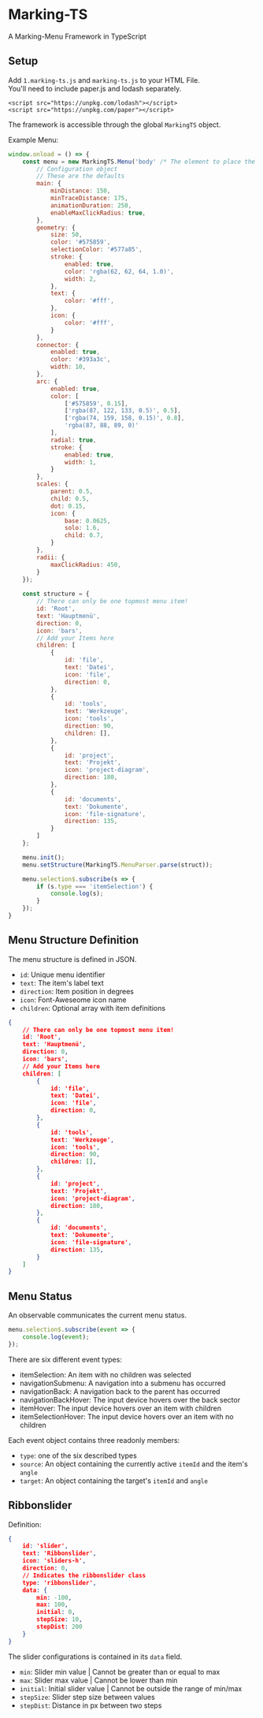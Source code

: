 # Marking-TS

A Marking-Menu Framework in TypeScript

## Setup
Add `1.marking-ts.js` and `marking-ts.js` to your HTML File.  
You'll need to include paper.js and lodash separately.
````
<script src="https://unpkg.com/lodash"></script>
<script src="https://unpkg.com/paper"></script>
````

The framework is accessible through the global `MarkingTS` object.

Example Menu:
```javascript
window.onload = () => {
    const menu = new MarkingTS.Menu('body' /* The element to place the menu into */, {
        // Configuration object
        // These are the defaults
        main: {
            minDistance: 150,
            minTraceDistance: 175,
            animationDuration: 250,
            enableMaxClickRadius: true,
        },
        geometry: {
            size: 50,
            color: '#575859',
            selectionColor: '#577a85',
            stroke: {
                enabled: true,
                color: 'rgba(62, 62, 64, 1.0)',
                width: 2,
            },
            text: {
                color: '#fff',
            },
            icon: {
                color: '#fff',
            }
        },
        connector: {
            enabled: true,
            color: '#393a3c',
            width: 10,
        },
        arc: {
            enabled: true,
            color: [
                ['#575859', 0.15],
                ['rgba(87, 122, 133, 0.5)', 0.5],
                ['rgba(74, 159, 158, 0.15)', 0.8],
                'rgba(87, 88, 89, 0)'
            ],
            radial: true,
            stroke: {
                enabled: true,
                width: 1,
            }
        },
        scales: {
            parent: 0.5,
            child: 0.5,
            dot: 0.15,
            icon: {
                base: 0.0625,
                solo: 1.6,
                child: 0.7,
            }
        },
        radii: {
            maxClickRadius: 450,
        }
    });
    
    const structure = {
        // There can only be one topmost menu item!
        id: 'Root',
        text: 'Hauptmenü',
        direction: 0,
        icon: 'bars',
        // Add your Items here
        children: [
            {
                id: 'file',
                text: 'Datei',
                icon: 'file',
                direction: 0,
            },
            {
                id: 'tools',
                text: 'Werkzeuge',
                icon: 'tools',
                direction: 90,
                children: [],            
            },
            {
                id: 'project',
                text: 'Projekt',
                icon: 'project-diagram',
                direction: 180,            
            },
            {
                id: 'documents',
                text: 'Dokumente',
                icon: 'file-signature',
                direction: 135,
            }
        ]
    };

    menu.init();
    menu.setStructure(MarkingTS.MenuParser.parse(struct));

    menu.selection$.subscribe(s => {
        if (s.type === 'itemSelection') {
            console.log(s);
        }
    });
}
```

## Menu Structure Definition
The menu structure is defined in JSON.
* `id`: Unique menu identifier 
* `text`: The item's label text
* `direction`: Item position in degrees
* `icon`: Font-Aweseome icon name
* `children`: Optional array with item definitions

````json
{
    // There can only be one topmost menu item!
    id: 'Root',
    text: 'Hauptmenü',
    direction: 0,
    icon: 'bars',
    // Add your Items here
    children: [
        {
            id: 'file',
            text: 'Datei',
            icon: 'file',
            direction: 0,
        },
        {
            id: 'tools',
            text: 'Werkzeuge',
            icon: 'tools',
            direction: 90,
            children: [],            
        },
        {
            id: 'project',
            text: 'Projekt',
            icon: 'project-diagram',
            direction: 180,            
        },
        {
            id: 'documents',
            text: 'Dokumente',
            icon: 'file-signature',
            direction: 135,
        }
    ]
}
````

## Menu Status
An observable communicates the current menu status.

```js
menu.selection$.subscribe(event => {
    console.log(event);
});
```

There are six different event types:
* itemSelection: An item with no children was selected
* navigationSubmenu: A navigation into a submenu has occurred
* navigationBack: A navigation back to the parent has occurred
* navigationBackHover: The input device hovers over the back sector
* itemHover: The input device hovers over an item with children
* itemSelectionHover: The input device hovers over an item with no children

Each event object contains three readonly members:  
* `type`: one of the six described types
* `source`: An object containing the currently active `itemId` and the item's `angle`
* `target`: An object containing the target's `itemId` and `angle`




## Ribbonslider
Definition:
```json
{
    id: 'slider',
    text: 'Ribbonslider',
    icon: 'sliders-h',
    direction: 0,
    // Indicates the ribbonslider class 
    type: 'ribbonslider',
    data: {
        min: -100,
        max: 100,
        initial: 0,
        stepSize: 10,
        stepDist: 200
    }
}
```

The slider configurations is contained in its `data` field.
* `min`: Slider min value | Cannot be greater than or equal to max
* `max`: Slider max value | Cannot be lower than min
* `initial`: Initial slider value | Cannot be outside the range of min/max
* `stepSize`: Slider step size between values
* `stepDist`: Distance in px between two steps
